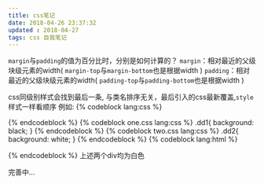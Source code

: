 ```yaml
---
title: css笔记
date: 2018-04-26 23:37:32
updated : 2018-04-27
tags: css 自我笔记
---
```

`margin`与`padding`的值为百分比时，分别是如何计算的？
`margin`：相对最近的父级块级元素的width( `margin-top`与`margin-bottom`也是根据width )
`padding`：相对最近的父级块级元素的width( `padding-top`与`padding-bottom`也是根据width )

css同级别样式会找到最后一条, 与类名排序无关，最后引入的css最新覆盖,`style`样式一样看顺序 例如:
{% codeblock lang:css %}
<style>
.dd3{
  background: yellow;
}
</style>
{% endcodeblock %}
{% codeblock one.css lang:css %}
.dd1{ background: black; }
{% endcodeblock %}
{% codeblock two.css lang:css %}
.dd2{ background: white; }
{% endcodeblock %}
{% codeblock lang:html %}
<div class="dd1 dd2"></div>
<div class="dd2 dd1"></div>
{% endcodeblock %}
上述两个div均为白色

完善中...
